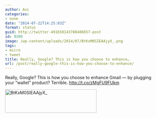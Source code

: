 ```yaml
---
author: Avi
categories:
- none
date: "2014-07-22T14:25:03Z"
format: status
guid: http://twitter-491650143788486657-post
id: 9209
image: /wp-content/uploads/2014/07/BtKxM0SIEAAjyX_.png
tags:
- micro
- tweet
title: Really, Google? This is how you choose to enhance…
url: /post/really-google-this-is-how-you-choose-to-enhance/
---
```

Really, Google? This is how you choose to enhance Gmail — by plugging your “wallet” product? Terrible. http://t.co/zMgFU9FUkm

<img width="300" height="77" src="http://aviflax.com/wp-content/uploads/2014/07/BtKxM0SIEAAjyX_.png" class="attachment-medium" alt="BtKxM0SIEAAjyX_" />